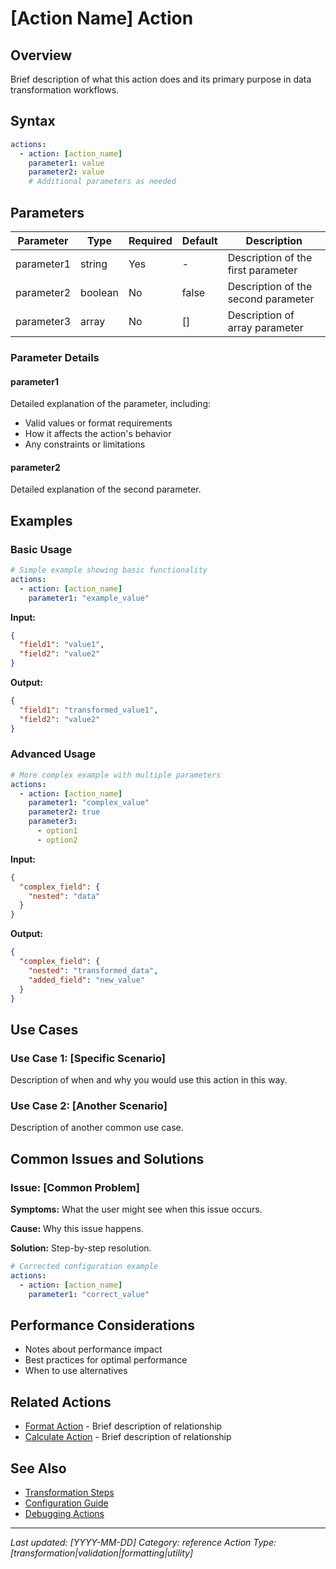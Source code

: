 # [Action Name] Action

## Overview

Brief description of what this action does and its primary purpose in data transformation workflows.

## Syntax

```yaml
actions:
  - action: [action_name]
    parameter1: value
    parameter2: value
    # Additional parameters as needed
```

## Parameters

| Parameter | Type | Required | Default | Description |
|-----------|------|----------|---------|-------------|
| parameter1 | string | Yes | - | Description of the first parameter |
| parameter2 | boolean | No | false | Description of the second parameter |
| parameter3 | array | No | [] | Description of array parameter |

### Parameter Details

#### parameter1
Detailed explanation of the parameter, including:
- Valid values or format requirements
- How it affects the action's behavior
- Any constraints or limitations

#### parameter2
Detailed explanation of the second parameter.

## Examples

### Basic Usage

```yaml
# Simple example showing basic functionality
actions:
  - action: [action_name]
    parameter1: "example_value"
```

**Input:**
```json
{
  "field1": "value1",
  "field2": "value2"
}
```

**Output:**
```json
{
  "field1": "transformed_value1",
  "field2": "value2"
}
```

### Advanced Usage

```yaml
# More complex example with multiple parameters
actions:
  - action: [action_name]
    parameter1: "complex_value"
    parameter2: true
    parameter3:
      - option1
      - option2
```

**Input:**
```json
{
  "complex_field": {
    "nested": "data"
  }
}
```

**Output:**
```json
{
  "complex_field": {
    "nested": "transformed_data",
    "added_field": "new_value"
  }
}
```

## Use Cases

### Use Case 1: [Specific Scenario]
Description of when and why you would use this action in this way.

### Use Case 2: [Another Scenario]
Description of another common use case.

## Common Issues and Solutions

### Issue: [Common Problem]

**Symptoms:** What the user might see when this issue occurs.

**Cause:** Why this issue happens.

**Solution:** Step-by-step resolution.

```yaml
# Corrected configuration example
actions:
  - action: [action_name]
    parameter1: "correct_value"
```

## Performance Considerations

- Notes about performance impact
- Best practices for optimal performance
- When to use alternatives

## Related Actions

- [Format Action](../actions/format_action.md) - Brief description of relationship
- [Calculate Action](../actions/calculate_action.md) - Brief description of relationship

## See Also

- [Transformation Steps](../directives/transformation_steps.md)
- [Configuration Guide](../getting-started/configuration.md)
- [Debugging Actions](../user-guide/debugging.md)

---

*Last updated: [YYYY-MM-DD]*
*Category: reference*
*Action Type: [transformation|validation|formatting|utility]*